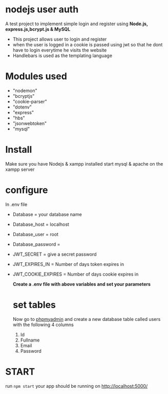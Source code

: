 # nodejs user auth
A test project to implement simple login and register using **Node.js, express.js,bcrypt.js & MySQL**
* This project allows user to login and register 
* when the user is logged in a cookie is passed using jwt so that he dont have to login everytime he visits the website
* Handlebars is used as the templating language

# Modules used
* "nodemon"
* "bcryptjs"
* "cookie-parser"
* "dotenv"
* "express"
* "hbs"
* "jsonwebtoken"
* "mysql"

# Install
Make sure you have Nodejs & xampp installed
start mysql & apache on the xampp server 


# configure
In .env file

* Database = your database name
* Database_host = localhost
* Database_user = root 
* Database_password = 
* JWT_SECRET = give a secret password
* JWT_EXPIRES_IN = Number of days  token expires in 
* JWT_COOKIE_EXPIRES = Number of days cookie expires in
  
  **Create a .env file with above variables and set your parameters**
  
  
  
  # set tables
  Now go to [phpmyadmin](http://localhost/phpmyadmin/index.php)
  and create a new database table called users with the following 4 columns
  1. Id
  2. Fullname
  3. Email
  4. Password

 

 # START
  run 
  ```npm start```
  your app should be running on [http://localhost:5000/](http://localhost:5000/)
  
  


  
  
  
  
